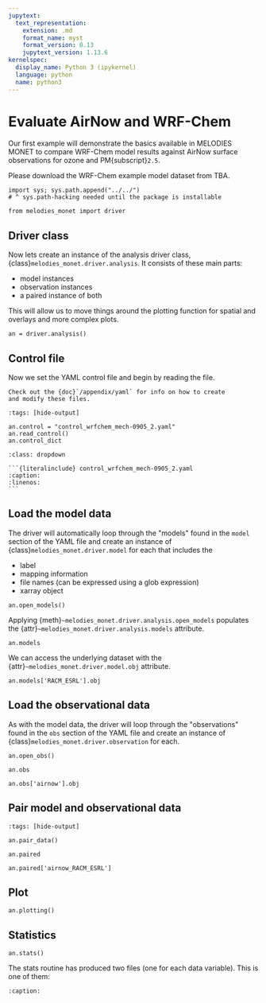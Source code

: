 ```yaml
---
jupytext:
  text_representation:
    extension: .md
    format_name: myst
    format_version: 0.13
    jupytext_version: 1.13.6
kernelspec:
  display_name: Python 3 (ipykernel)
  language: python
  name: python3
---
```


# Evaluate AirNow and WRF-Chem

Our first example will demonstrate the basics available in MELODIES MONET to 
compare WRF-Chem model results against AirNow surface observations for
ozone and PM{subscript}`2.5`.

Please download the WRF-Chem example model dataset from TBA.

```{code-cell} ipython3
import sys; sys.path.append("../../")
# ^ sys.path-hacking needed until the package is installable

from melodies_monet import driver
```

## Driver class

Now lets create an instance of the analysis driver class, {class}`melodies_monet.driver.analysis`.
It consists of these main parts:
* model instances
* observation instances
* a paired instance of both

This will allow us to move things around the plotting function for
spatial and overlays and more complex plots.

```{code-cell} ipython3
an = driver.analysis()
```

## Control file

Now we set the YAML control file and begin by reading the file.

```{note}
Check out the {doc}`/appendix/yaml` for info on how to create
and modify these files.
```

```{code-cell} ipython3
:tags: [hide-output]

an.control = "control_wrfchem_mech-0905_2.yaml"
an.read_control()
an.control_dict
```

````{admonition} Note: This is the file that was loaded.
:class: dropdown

```{literalinclude} control_wrfchem_mech-0905_2.yaml
:caption:
:linenos:
```
````

## Load the model data

The driver will automatically loop through the "models" found in the `model` section
of the YAML file and create an instance of {class}`melodies_monet.driver.model` for each
that includes the
* label
* mapping information
* file names (can be expressed using a glob expression)
* xarray object

```{code-cell} ipython3
an.open_models()
```

Applying {meth}`~melodies_monet.driver.analysis.open_models`
populates the {attr}`~melodies_monet.driver.analysis.models` attribute.

```{code-cell} ipython3
an.models
```

We can access the underlying dataset with the
{attr}`~melodies_monet.driver.model.obj` attribute.

```{code-cell} ipython3
an.models['RACM_ESRL'].obj
```

## Load the observational data

As with the model data, the driver will loop through the "observations" found in
the `obs` section of the YAML file and create an instance of
{class}`melodies_monet.driver.observation` for each.

```{code-cell} ipython3
an.open_obs()
```

```{code-cell} ipython3
an.obs
```

```{code-cell} ipython3
an.obs['airnow'].obj
```

## Pair model and observational data

```{code-cell} ipython3
:tags: [hide-output]

an.pair_data()
```

```{code-cell} ipython3
an.paired
```

```{code-cell} ipython3
an.paired['airnow_RACM_ESRL']
```

## Plot

```{code-cell} ipython3
an.plotting()
```

## Statistics

```{code-cell} ipython3
an.stats()
```

The stats routine has produced two files (one for each data variable).
This is one of them:
```{literalinclude} output/airnow_wrfchem/stats.OZONE.all.CONUS.2019-09-05_06.2019-09-06_06.csv
:caption:
```

